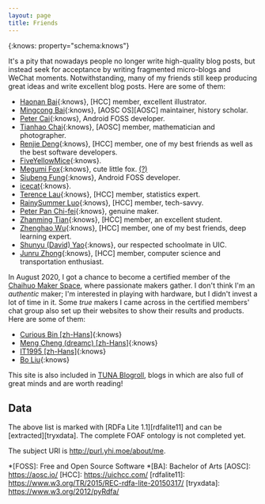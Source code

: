 ```yaml
---
layout: page
title: Friends
---
```


{:knows: property="schema:knows"}
<div resource="http://purl.yhi.moe/about/me" typeof="schema:Person" markdown="1">

It's a pity that nowadays people no longer write high-quality blog posts, but instead seek for acceptance by writing fragmented micro-blogs and WeChat moments. Notwithstanding, many of my friends still keep producing great ideas and write excellent blog posts. Here are some of them:

- [Haonan Bai](https://hoshimi.cn){:knows}, [HCC] member, excellent illustrator.
- [Mingcong Bai](https://mingcongbai.wtf){:knows}, [AOSC OS][AOSC] maintainer, history scholar.
- [Peter Cai](https://en.typeblog.net){:knows}, Android FOSS developer.
- [Tianhao Chai](https://cth451.me){:knows}, [AOSC] member, mathematician and photographer.
- [Renjie Deng](https://www.drjchn.com){:knows}, [HCC] member, one of my best friends as well as the best software developers.
- [FiveYellowMice](https://fiveyellowmice.com){:knows}.
- [Megumi Fox](https://blog.megumifox.com){:knows}, cute little fox. [(?)](https://blog.megumifox.com/public/about)
- [Siubeng Fung](https://feng.moe){:knows}, Android FOSS developer.
- [icecat](https://blog.morz.org){:knows}.
- [Terence Lau](https://www.deluxelau.com){:knows}, [HCC] member, statistics expert.
- [RainySummer Luo](https://lzc.app){:knows}, [HCC] member, tech-savvy.
- [Peter Pan Chi-fei](https://panzhifei.fun){:knows}, genuine maker.
- [Zhanming Tian](https://hixiaotian.com){:knows}, [HCC] member, an excellent student.
- [Zhenghao Wu](https://ecwuuuuu.com){:knows}, [HCC] member, one of my best friends, deep learning expert.
- [Shunyu (David) Yao](https://davidyao1518.github.io){:knows}, our respected schoolmate in UIC.
- [Junru Zhong](https://junru.dev){:knows}, [HCC] member, computer science and transportation enthusiast.

In August 2020, I got a chance to become a certified member of the [Chaihuo Maker Space](https://www.chaihuo.org/), where passionate makers gather. I don't think I'm an _authentic_ maker; I'm interested in playing with hardware, but I didn't invest a lot of time in it. Some _true_ makers I came across in the certified members' chat group also set up their websites to show their results and products. Here are some of them:

- [Curious Bin \[zh-Hans\]](http://www.haoqiabin.cn){:knows}
- [Meng Cheng (dreamc) \[zh-Hans\]](https://www.dreamcstudio.cn){:knows}
- [IT1995 \[zh-Hans\]](http://www.it1995.cn){:knows}
- [Bo Liu](https://blogs.oopswow.com){:knows}

This site is also included in [TUNA Blogroll](https://github.com/tuna/blogroll#lists), blogs in which are also full of great minds and are worth reading!

</div>

## Data

The above list is marked with [RDFa Lite 1.1][rdfalite11] and can be [extracted][tryxdata]. The complete FOAF ontology is not completed yet.

The subject URI is <http://purl.yhi.moe/about/me>.

*[FOSS]: Free and Open Source Software
*[BA]: Bachelor of Arts
[AOSC]: https://aosc.io/
[HCC]: https://uichcc.com/
[rdfalite11]: https://www.w3.org/TR/2015/REC-rdfa-lite-20150317/
[tryxdata]: https://www.w3.org/2012/pyRdfa/
